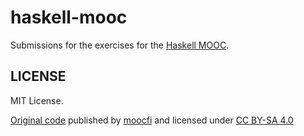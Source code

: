 # haskell-mooc

Submissions for the exercises for the [Haskell MOOC](https://haskell.mooc.fi/).

## LICENSE

MIT License.

[Original code](https://github.com/moocfi/haskell-mooc) published by [moocfi](https://github.com/moocfi) and licensed under [CC BY-SA 4.0](https://creativecommons.org/licenses/by-sa/4.0/)
